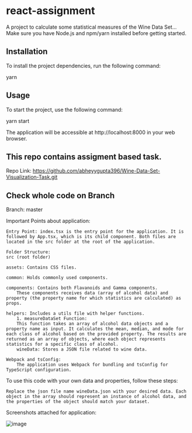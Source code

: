 # react-assignment

A project to calculate some statistical measures of the Wine Data Set... Make sure you have Node.js and npm/yarn installed before getting started.

## Installation

To install the project dependencies, run the following command:

yarn

## Usage

To start the project, use the following command:

yarn start

The application will be accessible at http://localhost:8000 in your web browser.

## This repo contains assigment based task.

Repo Link: https://github.com/abheyygupta396/Wine-Data-Set-Visualization-Task.git

## Check whole code on Branch

Branch: master

Important Points about application:

    Entry Point: index.tsx is the entry point for the application. It is followed by App.tsx, which is its child component. Both files are located in the src folder at the root of the application.

    Folder Structure:
    src (root folder)

    assets: Contains CSS files.

    common: Holds commonly used components.

    components: Contains both Flavanoids and Gamma components.
        These components receives data (array of alcohol data) and property (the property name for which statistics are calculated) as props.

    helpers: Includes a utils file with helper functions.
        1. measureDataSet Function:
        This function takes an array of alcohol data objects and a property name as input. It calculates the mean, median, and mode for each class of alcohol based on the provided property. The results are returned as an array of objects, where each object represents statistics for a specific class of alcohol.
        wineData: Stores a JSON file related to wine data.

    Webpack and tsConfig:
        The application uses Webpack for bundling and tsConfig for TypeScript configuration.

To use this code with your own data and properties, follow these steps:

    Replace the json file name wineData.json with your desired data. Each object in the array should represent an instance of alcohol data, and the properties of the object should match your dataset.

Screenshots attached for application:

![image](https://drive.google.com/uc?export=download&id=1Ycfm6xIf3rcskHvdjv0owOgxt_nj9EL_)
